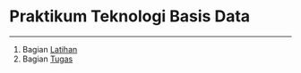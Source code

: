 # Praktikum Teknologi Basis Data
---

1. Bagian [Latihan](https://github.com/Cintiya1819/tekn-basis-data/blob/master/minggu-03/latihan.md)
2. Bagian [Tugas](https://github.com/Cintiya1819/tekn-basis-data/blob/master/minggu-03/tugas.md)